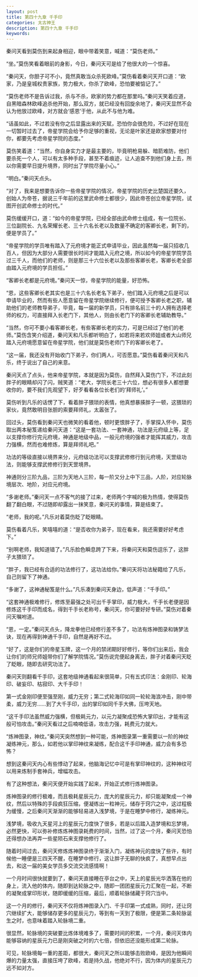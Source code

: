 ```yaml
---
layout: post
title: 第四十九章 千手印
categories: 太古神王
description: 第四十九章 千手印
keywords:
---
```


秦问天看到莫伤到来起身相迎，眼中带着笑意，喊道：“莫伤老师。”

“坐。”莫伤笑看着眼前的身影，今日，秦问天可是给了他很大的一个惊喜。

“秦问天，你胆子可不小，竟然真敢当众杀死欧峰。”莫伤看着秦问天开口道：“欧家，乃是皇城权贵家族，势力极大，你杀了欧峰，恐怕要被惦记了。”

“莫伤老师不是告诉过我，杀与不杀，欧家的势力都在那里吗。”秦问天笑着应道，自黑暗森林欧峰追杀他开始，那么双方，就已经没有回旋余地了，秦问天显然不会认为他放过欧峰，对方就会‘感恩’于他，从此不与他为难。

“话虽如此，不过若没有你之后显露出来的天赋，恐怕你会很危险，不过好在现在一切暂时过去了，帝星学院会给予你足够的重视，无论是叶家还是欧家想要对付你，都要先考虑帝星学院的态度。”

莫伤笑着道：“当然，你自身实力才是最主要的，毕竟明枪易躲、暗箭难防，他们要杀死一个人，可以有太多种手段，甚至不着痕迹，让人追查不到他们身上去，所以你需要早日提升境界，同时出了学院尽量小心。”

“明白。”秦问天点头。

“对了，我来是想要告诉你一些帝星学院的情况，帝星学院的历史比楚国还要久，创始人为帝苍，据说三千年前的这里武命修士都很少，因此帝苍创立帝星学院，试图开创武命修士的时代。”

莫伤缓缓开口，道：“如今的帝星学院，已经全部由武命修士组成，有一位院长、三位副院长、九名荣耀长老、三十六名长老以及数量不确定的客卿长老，剩下的，便是学员了。”

“帝星学院的学员唯有踏入了元府境才能正式申请毕业，因此虽然每一届只招收几百人，但因为大部分人需要很长时间才能踏入元府之境，所以如今的帝星学院学员过三千人，而他们的老师，则是那三十六位长老以及那些客卿长老，客卿长老全部由踏入元府境的学员担任。”

“客卿长老都是元府境。”秦问天一惊，帝星学院的能量，好恐怖。

“恩，这些客卿长老其实也是三十六名长老名下弟子，他们踏入元府境之后是可以申请毕业的，然而有些人愿意留在帝星学院继续修行，便可授予客卿长老之职，辅助他们的老师教导弟子，毕竟，每一届的新学员，只有排名前三十的人拥有选择老师的权力，可直接拜入长老门下，其他人，则由长老门下的客卿长老辅助教导。”

“当然，你可不要小看客卿长老，有些客卿长老的实力，可是已经过了他们的老师。”莫伤含笑介绍道，秦问天和凡乐都听明白了，如若将来若欢师姐或者大山师兄踏入元府境愿意留在帝星学院，他们就是莫伤老师门下的客卿长老了。

“这一届，我还没有开始收门下弟子，你们两人，可否愿意。”莫伤看着秦问天和凡乐，终于说出了自己的来意。

秦问天点了点头，他来帝星学院，本就是因为莫伤，自然拜入莫伤门下，不过此刻胖子的眼睛却闪了闪，贼笑道：“老大，学院长老三十六位，想必有很多人都想要收你的，要不我们先观望下，好歹看看各位长老们的‘拜师礼’。”

莫伤听到凡乐的话愣了下，看着胖子猥琐的表情，他真想暴揍胖子一顿，这猥琐的家伙，竟然敢明目张胆的索要拜师礼，太嚣张了。

回过头，莫伤看到秦问天也微笑的看着他，顿时更恨胖子了，手掌探入怀中，莫伤取出两本秘笈递给秦问天道：“这是一套功法、一套神通，功法是元府级上等，足以支撑你修行完元府境，神通是地级中品，一般元府境的强者才能挥其威力，攻击力强横，然而也难修炼，算是拜师礼吧。”

功法的等级直接以境界来分，元府级功法可以支撑武修修行到元府境，天罡级功法，则能够支撑武修修行到天罡境界。

神通则分三阶九品，三阶为天地人三阶，每一阶又分上中下三品，人阶，对应轮脉境层次、地阶，对应元府境。

“多谢老师。”秦问天一点不客气的接了过来，老师两个字喊的极为热情，使得莫伤翻了翻白眼，不过随即却露出一抹笑意，秦问天的事情，算是结束了。

“老师，我的呢。”凡乐对着莫伤眨了眨眼睛。

莫伤看着凡乐，笑嘻嘻的道：“是否收你为弟子，现在看来，我还需要好好考虑下。”

“别啊老师，我知道错了。”凡乐脸色瞬息跨了下来，将秦问天和莫伤逗乐了，这胖子太猥琐了。

“胖子，我已经有合适的功法修行了，这功法给你。”秦问天将功法秘籍给了凡乐，自己则留下了神通。

“多谢了，这神通秘笈是什么。”凡乐凑到秦问天身边，低声道：“千手印。”

“这套神通极难修行，修炼至最强之处可出千手掌印，威力极大，千手长老便是因修炼这千手印而成名，得到千手长老称号，秦问天，你可要好好专研。”莫伤对着秦问天嘱咐道。

“恩，一定。”秦问天点头，降龙拳他已经修行差不多了，功法有炼神图录和铸梦法诀，现在再得到神通千手印，自然是再好不过。

“好了，这是你们的帝星玉牌，这一个月的禁闭期好好修行，等你们出来后，我会让你们的师兄师姐带你们了解学院情况。”莫伤说完便起身离去，胖子对着秦问天眨了眨眼，随即去研究功法了。

秦问天则翻看千手印，这套地级神通看起来很简单，只有五式印法：金刚印、轮海印、破妄印、枯寂印、大千手印！

第一式金刚印便至强至刚，威力无穷；第二式轮海印如同一轮轮海浪冲击，刚中带柔，威力无穷……到了大千手印，出的掌印如同千手大佛，压垮天地。

“这千手印法虽然威力强横，但极耗元力，以元力凝聚成恐怖大掌印出，才能有这般可怕攻击。”秦问天看过之后喃喃低语，攻击力强，耗费元力就大。

“炼神图录，神纹。”秦问天突然想到一种可能，炼神图录第一重需要以一阶的神纹凝练神元，那么，如若他以掌印神纹来凝练，配合这千手印神通，威力会有多恐怖？

想到这秦问天内心有些悸动了起来，他脑海记忆中可是有掌印神纹的，这种神纹可以用来炼制手套神兵，增幅攻击。

有了这种想法，秦问天便开始实践了起来，开始正式修行炼神图录。

炼神图录的修行极难，而且极耗星辰元力，庞大的星辰元力，却只能凝聚成一个神纹，然后以特殊的手段疯狂压缩，便凝练出一粒神元，储存于窍穴之中，这过程极为缓慢，之后秦问天渐渐的能够轻易进入浅梦境，于是在睡梦中修行，凝练神元。

浅梦境，吸收九天星河上的星辰元力度快了很多，若是以后踏入造梦境和忘梦境，必然更快，可以弥补修炼炼神图录耗费的时间，当然，过了这一个月，秦问天恐怕还得想办法再弄一些星陨石来支撑他修行了。

随着时间过去，秦问天修炼炼神图录终于渐渐入门，凝练神元的度快了些许，有时候他一睡便是三四天不醒，在睡梦中修行，这让胖子无聊的快疯了，真想早点出去，和这一届的美女学员多交流交流感情啊！

一个月时间很快就要到了，秦问天直接睡在亭台之中，天上的星辰光华洒落在他的身上，流入他的体内，随即到达轮脉之中，随即一团团星辰元力汇聚在一起，不断的凝聚成掌印形状，随即缓缓的压缩，最后，顺着轮脉储藏于窍穴当中。

这一个月的修行，秦问天不仅将炼神图录入门、千手印第一式成熟，同时，还让窍穴继续扩大，能够储存更多的星辰元力，等到有一天到了极限，便是第二条轮脉诞生之时，也意味着踏入轮脉境二重。

很显然，轮脉境的突破要比炼体境难多了，需要时间的积累，一个月，秦问天体内能够容纳的星辰元力已是刚突破之时的六七倍，但依旧还没能形成第二轮脉。

可见，轮脉境每一重的差距，都很大，秦问天之所以能够击败欧峰，是因为他瞬间爆的力量太强，直接压垮了欧峰，若是持久战，他绝对不行，因为体内的星辰元力远不如对方。
